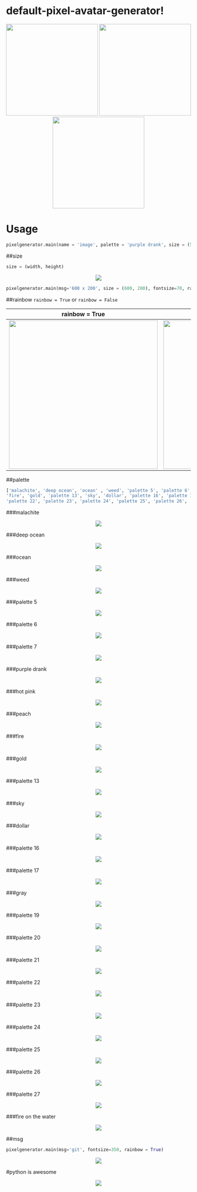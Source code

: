 # default-pixel-avatar-generator!

<p align="center">
  <img src="https://raw.githubusercontent.com/vladlenomg/default-pixel-avatar-generator/master/screenshots/g.png" height="250" width="250"/>
  <img src="https://raw.githubusercontent.com/vladlenomg/default-pixel-avatar-generator/master/screenshots/i.png" height="250" width="250"/>
  <img src="https://raw.githubusercontent.com/vladlenomg/default-pixel-avatar-generator/master/screenshots/t.png" height="250" width="250"/>
</p>

# Usage

```python
pixelgenerator.main(name = 'image', palette = 'purple drank', size = (500, 500), pixel = 20, rainbow = False, msg='', fontsize=250)
```

##size

```python
size = (width, height)

```
<p align="center">
  <img src="https://raw.githubusercontent.com/vladlenomg/default-pixel-avatar-generator/master/screenshots/600 x 200.png"/>
</p>

```python
pixelgenerator.main(msg='600 x 200', size = (600, 200), fontsize=70, rainbow = True) 
```

##rainbow
`rainbow = True` or `rainbow = False`


| rainbow = True  | rainbow = False |
| ------------- | ------------- |
| <img src="https://raw.githubusercontent.com/vladlenomg/default-pixel-avatar-generator/master/screenshots/rainbow true.png" height="405" width="405"/>  | <img src="https://raw.githubusercontent.com/vladlenomg/default-pixel-avatar-generator/master/screenshots/rainbow false.png" height="405" width="405"/> |


##palette
```python
['malachite', 'deep ocean', 'ocean' , 'weed', 'palette 5', 'palette 6', 'palette 7', 'purple drank', 'hot pink', 'peach',
'fire', 'gold', 'palette 13', 'sky', 'dollar', 'palette 16', 'palette 17', 'gray', 'palette 19', 'palette 20', 'palette 21',
'palette 22', 'palette 23', 'palette 24', 'palette 25', 'palette 26', 'palette 27', 'fire on the water']
```

###malachite
<p align="center">
  <img src="https://raw.githubusercontent.com/vladlenomg/default-pixel-avatar-generator/master/screenshots/malachite.png"/>
</p>

###deep ocean
<p align="center">
  <img src="https://raw.githubusercontent.com/vladlenomg/default-pixel-avatar-generator/master/screenshots/deep ocean.png"/>
</p>

###ocean
<p align="center">
  <img src="https://raw.githubusercontent.com/vladlenomg/default-pixel-avatar-generator/master/screenshots/ocean.png"/>
</p>

###weed
<p align="center">
  <img src="https://raw.githubusercontent.com/vladlenomg/default-pixel-avatar-generator/master/screenshots/weed.png"/>
</p>

###palette 5
<p align="center">
  <img src="https://raw.githubusercontent.com/vladlenomg/default-pixel-avatar-generator/master/screenshots/palette 5.png"/>
</p>

###palette 6
<p align="center">
  <img src="https://raw.githubusercontent.com/vladlenomg/default-pixel-avatar-generator/master/screenshots/palette 6.png"/>
</p>

###palette 7
<p align="center">
  <img src="https://raw.githubusercontent.com/vladlenomg/default-pixel-avatar-generator/master/screenshots/palette 7.png"/>
</p>

###purple drank
<p align="center">
  <img src="https://raw.githubusercontent.com/vladlenomg/default-pixel-avatar-generator/master/screenshots/purple drank.png"/>
</p>

###hot pink
<p align="center">
  <img src="https://raw.githubusercontent.com/vladlenomg/default-pixel-avatar-generator/master/screenshots/hot pink.png"/>
</p>

###peach
<p align="center">
  <img src="https://raw.githubusercontent.com/vladlenomg/default-pixel-avatar-generator/master/screenshots/peach.png"/>
</p>

###fire
<p align="center">
  <img src="https://raw.githubusercontent.com/vladlenomg/default-pixel-avatar-generator/master/screenshots/fire.png"/>
</p>

###gold
<p align="center">
  <img src="https://raw.githubusercontent.com/vladlenomg/default-pixel-avatar-generator/master/screenshots/gold.png"/>
</p>

###palette 13
<p align="center">
  <img src="https://raw.githubusercontent.com/vladlenomg/default-pixel-avatar-generator/master/screenshots/palette 13.png"/>
</p>

###sky
<p align="center">
  <img src="https://raw.githubusercontent.com/vladlenomg/default-pixel-avatar-generator/master/screenshots/sky.png"/>
</p>

###dollar
<p align="center">
  <img src="https://raw.githubusercontent.com/vladlenomg/default-pixel-avatar-generator/master/screenshots/dollar.png"/>
</p>

###palette 16
<p align="center">
  <img src="https://raw.githubusercontent.com/vladlenomg/default-pixel-avatar-generator/master/screenshots/palette 16.png"/>
</p>

###palette 17
<p align="center">
  <img src="https://raw.githubusercontent.com/vladlenomg/default-pixel-avatar-generator/master/screenshots/palette 17.png"/>
</p>

###gray
<p align="center">
  <img src="https://raw.githubusercontent.com/vladlenomg/default-pixel-avatar-generator/master/screenshots/gray.png"/>
</p>

###palette 19
<p align="center">
  <img src="https://raw.githubusercontent.com/vladlenomg/default-pixel-avatar-generator/master/screenshots/palette 19.png"/>
</p>

###palette 20
<p align="center">
  <img src="https://raw.githubusercontent.com/vladlenomg/default-pixel-avatar-generator/master/screenshots/palette 20.png"/>
</p>

###palette 21
<p align="center">
  <img src="https://raw.githubusercontent.com/vladlenomg/default-pixel-avatar-generator/master/screenshots/palette 21.png"/>
</p>

###palette 22
<p align="center">
  <img src="https://raw.githubusercontent.com/vladlenomg/default-pixel-avatar-generator/master/screenshots/palette 22.png"/>
</p>

###palette 23
<p align="center">
  <img src="https://raw.githubusercontent.com/vladlenomg/default-pixel-avatar-generator/master/screenshots/palette 23.png"/>
</p>

###palette 24
<p align="center">
  <img src="https://raw.githubusercontent.com/vladlenomg/default-pixel-avatar-generator/master/screenshots/palette 24.png"/>
</p>

###palette 25
<p align="center">
  <img src="https://raw.githubusercontent.com/vladlenomg/default-pixel-avatar-generator/master/screenshots/palette 25.png"/>
</p>

###palette 26
<p align="center">
  <img src="https://raw.githubusercontent.com/vladlenomg/default-pixel-avatar-generator/master/screenshots/palette 26.png"/>
</p>

###palette 27
<p align="center">
  <img src="https://raw.githubusercontent.com/vladlenomg/default-pixel-avatar-generator/master/screenshots/palette 27.png"/>
</p>

###fire on the water
<p align="center">
  <img src="https://raw.githubusercontent.com/vladlenomg/default-pixel-avatar-generator/master/screenshots/fire on the water.png"/>
</p>



##msg

```python
pixelgenerator.main(msg='git', fontsize=350, rainbow = True)
```
<p align="center">
  <img src="https://raw.githubusercontent.com/vladlenomg/default-pixel-avatar-generator/master/screenshots/git.png"/>
</p>


#python is awesome
<p align="center">
  <img src="https://raw.githubusercontent.com/vladlenomg/default-pixel-avatar-generator/master/screenshots/python is awesome.png"/>
</p>
